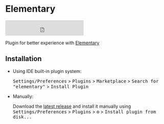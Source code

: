 # Elementary

<iframe frameborder="none" width="245px" height="48px" src="https://plugins.jetbrains.com/embeddable/install/17848"></iframe>
<!-- TODO add more badges -->

<!-- ATTENTION: To keep everything working, do not remove `<!- ... ->` sections. -->

<!-- Plugin description -->
Plugin for better experience with [Elementary](https://pub.dev/packages/elementary)
<!-- Plugin description end -->

## Installation

- Using IDE built-in plugin system:
  
  <kbd>Settings/Preferences</kbd> > <kbd>Plugins</kbd> > <kbd>Marketplace</kbd> > <kbd>Search for "elementary"</kbd> >
  <kbd>Install Plugin</kbd>
  
- Manually:

  Download the [latest release](https://github.com/Elementary-team/flutter-elementary) and install it manually using
  <kbd>Settings/Preferences</kbd> > <kbd>Plugins</kbd> > <kbd>⚙️</kbd> > <kbd>Install plugin from disk...</kbd>
